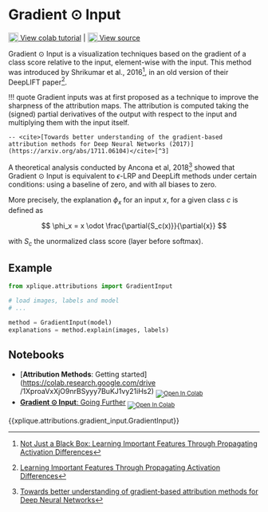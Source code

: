 # Gradient $\odot$ Input

<sub><img src="https://upload.wikimedia.org/wikipedia/commons/d/d0/Google_Colaboratory_SVG_Logo.svg" width="20"></sub>[ View colab tutorial](https://colab.research.google.com/drive/19eB3uwAtCKZgkoWtMzrF0LTJ-htF_KE7?authuser=1) | <sub><img src="https://github.githubassets.com/images/modules/logos_page/GitHub-Mark.png" width="20"></sub>[ View source](https://github.com/deel-ai/xplique/blob/master/xplique/attributions/deconvnet.py)

Gradient $\odot$ Input is a visualization techniques based on the gradient of a class score relative to
the input, element-wise with the input. This method was introduced by Shrikumar et al., 2016[^1], in
an old version of their DeepLIFT paper[^2].

!!! quote
    Gradient inputs was at first proposed as a technique to improve the sharpness of the attribution maps.
    The attribution is computed taking the (signed) partial derivatives of the output with respect to
    the input and multiplying them with the input itself.

    -- <cite>[Towards better understanding of the gradient-based attribution methods for Deep Neural Networks (2017)](https://arxiv.org/abs/1711.06104)</cite>[^3]

A theoretical analysis conducted by Ancona et al, 2018[^3] showed that Gradient $\odot$ Input is
equivalent to $\epsilon$-LRP and DeepLift methods under certain conditions: using a baseline of zero, and with
all biases to zero.

More precisely, the explanation $\phi_x$ for an input $x$, for a given class $c$ is defined as

$$ \phi_x = x \odot \frac{\partial{S_c(x)}}{\partial{x}} $$

with $S_c$ the unormalized class score (layer before softmax).

## Example

```python
from xplique.attributions import GradientInput

# load images, labels and model
# ...

method = GradientInput(model)
explanations = method.explain(images, labels)
```

## Notebooks

- [**Attribution Methods**: Getting started](https://colab.research.google.com/drive
/1XproaVxXjO9nrBSyyy7BuKJ1vy21iHs2) <sub> [![Open In Colab](https://colab.research.google.com/assets/colab-badge.svg)](https://colab.research.google.com/drive/1XproaVxXjO9nrBSyyy7BuKJ1vy21iHs2) </sub>
- [**Gradient $\odot$ Input**: Going Further](https://colab.research.google.com/drive/19eB3uwAtCKZgkoWtMzrF0LTJ-htF_KE7?authuser=1) <sub> [![Open In Colab](https://colab.research.google.com/assets/colab-badge.svg)](https://colab.research.google.com/drive/19eB3uwAtCKZgkoWtMzrF0LTJ-htF_KE7?authuser=1) </sub>

{{xplique.attributions.gradient_input.GradientInput}}

[^1]: [Not Just a Black Box: Learning Important Features Through Propagating Activation Differences](https://arxiv.org/abs/1605.01713)
[^2]: [Learning Important Features Through Propagating Activation Differences](https://arxiv.org/abs/1704.02685)
[^3]: [Towards better understanding of gradient-based attribution methods for Deep Neural Networks](https://arxiv.org/abs/1711.06104)
